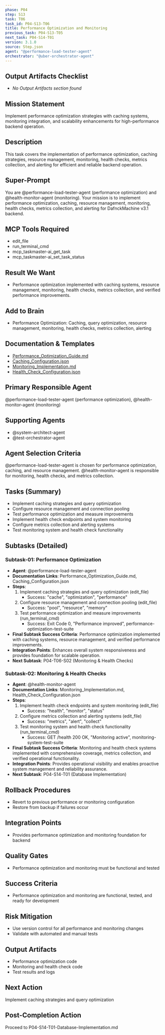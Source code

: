 ```yaml
---
phase: P04
step: S13
task: T06
task_id: P04-S13-T06
title: Performance Optimization and Monitoring
previous_task: P04-S13-T05
next_task: P04-S14-T01
version: 3.1.0
source: Step.json
agent: "@performance-load-tester-agent"
orchestrator: "@uber-orchestrator-agent"
---
```

## Output Artifacts Checklist
- _No Output Artifacts section found_

## Mission Statement
Implement performance optimization strategies with caching systems, monitoring integration, and scalability enhancements for high-performance backend operation.

## Description
This task covers the implementation of performance optimization, caching strategies, resource management, monitoring, health checks, metrics collection, and alerting for efficient and reliable backend operation.

## Super-Prompt
You are @performance-load-tester-agent (performance optimization) and @health-monitor-agent (monitoring). Your mission is to implement performance optimization, caching, resource management, monitoring, health checks, metrics collection, and alerting for DafnckMachine v3.1 backend.

## MCP Tools Required
- edit_file
- run_terminal_cmd
- mcp_taskmaster-ai_get_task
- mcp_taskmaster-ai_set_task_status

## Result We Want
- Performance optimization implemented with caching systems, resource management, monitoring, health checks, metrics collection, and verified performance improvements.

## Add to Brain
- Performance Optimization: Caching, query optimization, resource management, monitoring, health checks, metrics collection, alerting

## Documentation & Templates
- [Performance_Optimization_Guide.md](mdc:01_Machine/04_Documentation/vision/Phase_4/13_Backend_Development/Performance_Optimization_Guide.md)
- [Caching_Configuration.json](mdc:01_Machine/04_Documentation/vision/Phase_4/13_Backend_Development/Caching_Configuration.json)
- [Monitoring_Implementation.md](mdc:01_Machine/04_Documentation/vision/Phase_4/13_Backend_Development/Monitoring_Implementation.md)
- [Health_Check_Configuration.json](mdc:01_Machine/04_Documentation/vision/Phase_4/13_Backend_Development/Health_Check_Configuration.json)

## Primary Responsible Agent
@performance-load-tester-agent (performance optimization), @health-monitor-agent (monitoring)

## Supporting Agents
- @system-architect-agent
- @test-orchestrator-agent

## Agent Selection Criteria
@performance-load-tester-agent is chosen for performance optimization, caching, and resource management. @health-monitor-agent is responsible for monitoring, health checks, and metrics collection.

## Tasks (Summary)
- Implement caching strategies and query optimization
- Configure resource management and connection pooling
- Test performance optimization and measure improvements
- Implement health check endpoints and system monitoring
- Configure metrics collection and alerting systems
- Test monitoring system and health check functionality

## Subtasks (Detailed)
### Subtask-01: Performance Optimization
- **Agent**: @performance-load-tester-agent
- **Documentation Links**: Performance_Optimization_Guide.md, Caching_Configuration.json
- **Steps**:
    1. Implement caching strategies and query optimization (edit_file)
        - Success: "cache", "optimization", "performance"
    2. Configure resource management and connection pooling (edit_file)
        - Success: "pool", "resource", "memory"
    3. Test performance optimization and measure improvements (run_terminal_cmd)
        - Success: Exit Code 0, "Performance improved", performance-optimization-test-suite
- **Final Subtask Success Criteria**: Performance optimization implemented with caching systems, resource management, and verified performance improvements.
- **Integration Points**: Enhances overall system responsiveness and provides foundation for scalable operation.
- **Next Subtask**: P04-T06-S02 (Monitoring & Health Checks)

### Subtask-02: Monitoring & Health Checks
- **Agent**: @health-monitor-agent
- **Documentation Links**: Monitoring_Implementation.md, Health_Check_Configuration.json
- **Steps**:
    1. Implement health check endpoints and system monitoring (edit_file)
        - Success: "health", "monitor", "status"
    2. Configure metrics collection and alerting systems (edit_file)
        - Success: "metrics", "alert", "collect"
    3. Test monitoring system and health check functionality (run_terminal_cmd)
        - Success: GET /health 200 OK, "Monitoring active", monitoring-system-test-suite
- **Final Subtask Success Criteria**: Monitoring and health check systems implemented with comprehensive coverage, metrics collection, and verified operational functionality.
- **Integration Points**: Provides operational visibility and enables proactive system management and reliability assurance.
- **Next Subtask**: P04-S14-T01 (Database Implementation)

## Rollback Procedures
- Revert to previous performance or monitoring configuration
- Restore from backup if failures occur

## Integration Points
- Provides performance optimization and monitoring foundation for backend

## Quality Gates
- Performance optimization and monitoring must be functional and tested

## Success Criteria
- Performance optimization and monitoring are functional, tested, and ready for development

## Risk Mitigation
- Use version control for all performance and monitoring changes
- Validate with automated and manual tests

## Output Artifacts
- Performance optimization code
- Monitoring and health check code
- Test results and logs

## Next Action
Implement caching strategies and query optimization

## Post-Completion Action
Proceed to P04-S14-T01-Database-Implementation.md 